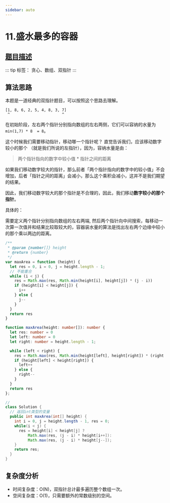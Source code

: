 ```yaml
---
sidebar: auto
---
```


# 11.盛水最多的容器
## [题目描述](https://leetcode.cn/problems/container-with-most-water/)

::: tip
标签： 贪心、数组、双指针
:::

## 算法思路
本题是一道经典的双指针题目，可以按照这个思路去理解。

```
[1, 8, 6, 2, 5, 4, 8, 3, 7]
 ^                       ^
```

在初始阶段，左右两个指针分别指向数组的左右两侧，它们可以容纳的水量为 `min(1,7) * 8  = 8`。

这个时候我们需要移动指针，移动哪一个指针呢？ 直觉告诉我们，应该移动数字较小的那个 （就是我们所说的左指针），因为，容纳水量是由：

> 两个指针指向的数字中较小值 * 指针之间的距离

如果我们移动数字较大的指针，那么前者「两个指针指向的数字中的较小值」不会增加，后者「指针之间的距离」会减小，那么这个乘积会减小，这并不是我们期望的结果。

因此，我们移动数字较大的那个指针是不合理的，因此，我们移动**数字较小的那个指针**。

具体的：

需要定义两个指针分别指向数组的左右两端, 然后两个指针向中间搜索，每移动一次算一次值并和结果比较取较大的，容器装水量的算法是找出左右两个边缘中较小的那个乘以两边的距离。

```js
/**
 * @param {number[]} height
 * @return {number}
 */
var maxArea = function (height) {
  let res = 0, i = 0, j = height.length - 1;
  // 不能重合
  while (i < j) {
    res = Math.max(res, Math.min(height[i], height[j]) * (j - i))
    if (height[i] < height[j]) {
      i++
    } else {
      j--
    }
  }
  return res
}
```

```ts
function maxArea(height: number[]): number {
  let res: number = 0
  let left: number = 0
  let right: number = height.length - 1;

  while (left < right) {
    res = Math.max(res, Math.min(height[left], height[right]) * (right - left))
    if (height[left] < height[right]) {
      left++
    } else {
      right--
    }
  }
  return res
};
```

```java
// 
class Solution {
  // 返回int类型的变量
  public int maxArea(int[] height) {
    int i = 0, j = height.length - 1, res = 0;
    while(i < j) {
      res = height[i] < height[j] ? 
          Math.max(res, (j - i) * height[i++]): 
          Math.max(res, (j - i) * height[j--]); 
    }
    return res;
  }
}
```

## 复杂度分析
- 时间复杂度：O(N)，双指针总计最多遍历整个数组一次。
- 空间复杂度：O(1)，只需要额外的常数级别的空间。







